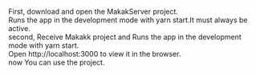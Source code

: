 First, download and open the MakakServer project.<br>
Runs the app in the development mode with yarn start.It must always be active.<br>
second, Receive Makakk project and Runs the app in the development mode with yarn start.<br>
Open http://localhost:3000 to view it in the browser.<br>
now You can use the project.<br>